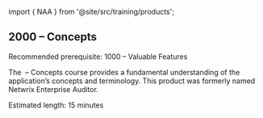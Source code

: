 import { NAA } from '@site/src/training/products';

## 2000 <NAA /> – Concepts

Recommended prerequisite: 1000 <NAA /> – Valuable Features

The <NAA /> – Concepts course provides a fundamental understanding of the application’s concepts and terminology. This product was formerly named Netwrix Enterprise Auditor.

Estimated length: 15 minutes
